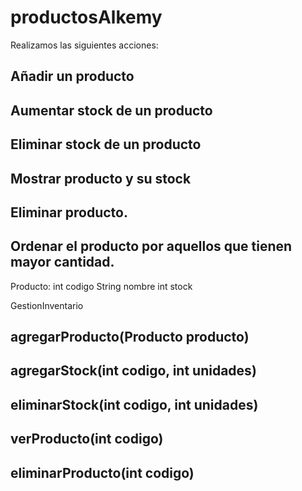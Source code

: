 # productosAlkemy

Realizamos las siguientes acciones:
## Añadir un producto
## Aumentar stock de un producto
## Eliminar stock de un producto
## Mostrar producto y su stock
## Eliminar producto.
## Ordenar el producto por aquellos que tienen mayor cantidad.



Producto:
int codigo
String nombre
int stock


GestionInventario
## agregarProducto(Producto producto)
## agregarStock(int codigo, int unidades)
## eliminarStock(int codigo, int unidades)
## verProducto(int codigo)
## eliminarProducto(int codigo)
